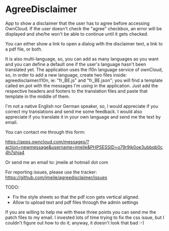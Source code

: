 # AgreeDisclaimer
App to show a disclaimer that the user has to agree before accessing OwnCloud.
If the user doesn't check the "agree" checkbox, an error will be displayed and
she/he won't be able to continue until it gets checked.

You can either show a link to open a dialog with the disclaimer text, a link to
a pdf file, or both.

It is also multi-language, so, you can add as many languages as you want and you
can define a default one if the user's language hasn't been translated yet. The
application uses the l10n language service of ownCloud, so, in order to add a
new language, create two files inside: agreedisclaimer/l10n, ie: "fr_BE.js" and
"fr_BE.json"; you will find a template called en.pot with the messages I'm using
in the application. Just add the respective headers and footers to the
translation files and paste that template in the middle of them.

I'm not a native English nor German speaker, so, I would appreciate if you
correct my translations and send me some feedback. I would also appreciate if
you translate it in your own language and send me the text by email.

You can contact me through this form:

https://apps.owncloud.com/messages/?action=newmessage&username=jmeile&PHPSESSID=o79r9jk0oe3ubbqb0c4h7shja4

Or send me an email to: jmeile at hotmail dot com

For reporting issues, please use the tracker:
https://github.com/jmeile/agreedisclaimer/issues

TODO:
* Fix the style sheets so that the pdf icon gets vertical aligned.
* Allow to upload text and pdf files through the admin settings

If you are willing to help me with these three points you can send me the patch
files to my email. I invested lots of time trying to fix the css issue, but I
couldn't figure out how to do it; anyway, it doesn't look that bad :-)
